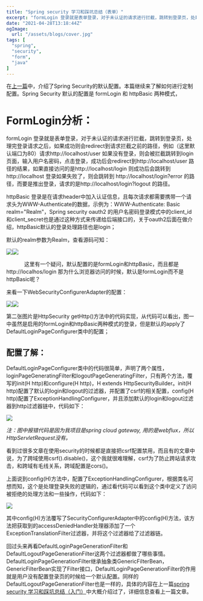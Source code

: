 ```yaml
---
title: "Spring security 学习和踩坑总结（表单）"
excerpt: "formLogin 登录就是表单登录，对于未认证的请求进行拦截，跳转到登录页，处理完登录请求之后，如果成功则会redirect到请求拦截之前的路径"
date: "2021-04-28T13:18:44Z"
ogImage:
  url: "/assets/blogs/cover.jpg"
tags: [
  "spring",
  "security",
  "form",
  "java"
]
---
```


在[上一篇](blogs/spring-security)中，介绍了Spring Security的默认配置。本篇继续来了解如何进行定制配置。Spring Security 默认的配置是 formLogin 和 httpBasic 两种模式，

# FormLogin分析：

formLogin 登录就是表单登录，对于未认证的请求进行拦截，跳转到登录页，处理完登录请求之后，如果成功则会redirect到请求拦截之前的路径，例如（这里默认端口为80）请求http://localhost/user 如果没有登录，则会被拦截跳转到login页面，输入用户名密码，点击登录，成功后会redirect到http://localhost/user 路径的结果，如果直接访问的是http://localhost/login 则成功后会跳转到http://localhost 登录如果失败了，则会跳转到 http://localhost/login?error 的路径，而要是推出登录，请求的是http://localhost/login?logout 的路径。

httpBasic 登录是在请求header中加入认证信息，且每次请求都需要携带一个请求头为WWW-Authenticate的数据，示例为：WWW-Authenticate: Basic realm="Realm"，Spring security oauth2 的用户名密码登录模式中的client\_id和client\_secret也是通过这种方式来传递给后端接口的，关于oauth2后面在做介绍，httpBasic默认的登录处理路径也是login；

默认的realm参数为Realm，查看源码可知：

![](https://static.oschina.net/uploads/img/202104/14103801_WUSj.png)![](https://static.oschina.net/uploads/img/202104/14103801_59Rw.png)

            这里有一个疑问，默认配置的是formLogin和httpBasic，而且都是http://localhos/login 那为什么浏览器访问的时候，默认是formLogin而不是httpBasic呢？

来看一下WebSecurityConfigurerAdapter的配置：

![](https://static.oschina.net/uploads/img/202104/14103801_xvHW.png)![](https://static.oschina.net/uploads/img/202104/14103801_LStN.png)

第二张图片是HttpSecurity getHttp()方法中的代码实现，从代码可以看出，图一中虽然是启用的formLogin和httpBasic两种模式的登录，但是默认的apply了DefaultLoginPageConfigurer类中的配置；

## 配置了解：

DefaultLoginPageConfigurer类中的代码很简单，声明了两个属性，loginPageGeneratingFilter和logoutPageGeneratingFilter，只有两个方法，覆写的init(H http)和configure(H http)，H extends HttpSecurityBuilder。init(H http)配置了默认的login和logout的过滤器，并配置了csrf的相关配置，config(H http)配置了ExceptionHandlingConfigurer，并且添加默认的login和logout过滤器到http过滤器链中，代码如下：

![](https://static.oschina.net/uploads/img/202104/14103801_KzHF.png)

_注：图中报错代码是因为我项目是spring cloud gateway, 用的是webflux，所以HttpServletRequest没有。_

看到过很多文章在使用security的时候都是直接把csrf配置禁用，而且有的文章中说，为了跨域使用csrf().disable()，这个我就很难理解，csrf为了防止跨站请求攻击，和跨域有毛线关系，跨域配置是cors()。

上面说到config(H)方法中，配置了ExceptionHandlingConfigurer，根据类名可想而知，这个是处理登录失败的逻辑的，通过看代码可以看到这个类中定义了访问被拒绝的处理方法和一些操作，代码如下：

![](https://static.oschina.net/uploads/img/202104/14103802_COts.png)

其中config(H)方法覆写了SecurityConfigurerAdapter中的config(H)方法，该方法把获取到的accessDeniedHandler处理器添加了一个ExceptionTranslationFilter过滤器，并将这个过滤器给了过滤器链。

回过头来再看DefaultLoginPageGenerationFilter和DefaultLogoutPageGenerationFilter这两个过滤器都做了哪些事情。DefaultLoginPageGenerationFilter继承抽象类GenericFilterBean，GenericFilterBean实现了Filter接口，DefaultLoginPageGenerationFilter的作用就是用户没有配置登录页的时候给一个默认配置。同样的DefaultLogoutPageGenerationFilter也是一样的，具体的内容在上一篇[spring security 学习和踩坑总结（入门）](https://www.leafage.top/blogs/detail/208291JMJ)中大概介绍过了，详细信息查看上一篇文章。